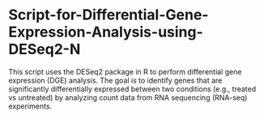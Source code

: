 # Script-for-Differential-Gene-Expression-Analysis-using-DESeq2-N

This script uses the DESeq2 package in R to perform differential gene expression (DGE) analysis. The goal is to identify genes that are significantly differentially expressed between two conditions (e.g., treated vs untreated) by analyzing count data from RNA sequencing (RNA-seq) experiments.

